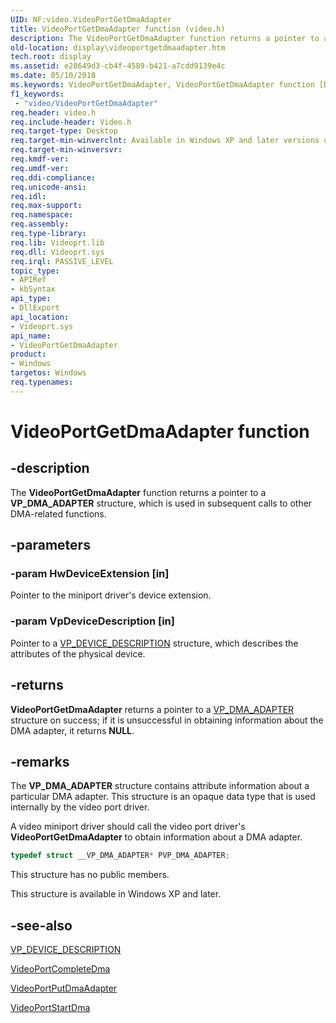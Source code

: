 ```yaml
---
UID: NF:video.VideoPortGetDmaAdapter
title: VideoPortGetDmaAdapter function (video.h)
description: The VideoPortGetDmaAdapter function returns a pointer to a VP_DMA_ADAPTER structure, which is used in subsequent calls to other DMA-related functions.
old-location: display\videoportgetdmaadapter.htm
tech.root: display
ms.assetid: e28649d3-cb4f-4589-b421-a7cdd9139e4c
ms.date: 05/10/2018
ms.keywords: VideoPortGetDmaAdapter, VideoPortGetDmaAdapter function [Display Devices], VideoPort_Functions_a45601ab-cd5a-4aed-95ec-731f09b175a4.xml, display.videoportgetdmaadapter, video/VideoPortGetDmaAdapter
f1_keywords:
 - "video/VideoPortGetDmaAdapter"
req.header: video.h
req.include-header: Video.h
req.target-type: Desktop
req.target-min-winverclnt: Available in Windows XP and later versions of the Windows operating systems.
req.target-min-winversvr: 
req.kmdf-ver: 
req.umdf-ver: 
req.ddi-compliance: 
req.unicode-ansi: 
req.idl: 
req.max-support: 
req.namespace: 
req.assembly: 
req.type-library: 
req.lib: Videoprt.lib
req.dll: Videoprt.sys
req.irql: PASSIVE_LEVEL
topic_type:
- APIRef
- kbSyntax
api_type:
- DllExport
api_location:
- Videoprt.sys
api_name:
- VideoPortGetDmaAdapter
product:
- Windows
targetos: Windows
req.typenames: 
---
```


# VideoPortGetDmaAdapter function


## -description


The <b>VideoPortGetDmaAdapter</b> function returns a pointer to a <b>VP_DMA_ADAPTER</b> structure, which is used in subsequent calls to other DMA-related functions.


## -parameters




### -param HwDeviceExtension [in]

Pointer to the miniport driver's device extension.


### -param VpDeviceDescription [in]

Pointer to a <a href="https://docs.microsoft.com/windows-hardware/drivers/ddi/video/ns-video-_vp_device_description">VP_DEVICE_DESCRIPTION</a> structure, which describes the attributes of the physical device.


## -returns



<b>VideoPortGetDmaAdapter</b> returns a pointer to a <a href="https://docs.microsoft.com/previous-versions/ff570570(v=vs.85)">VP_DMA_ADAPTER</a> structure on success; if it is unsuccessful in obtaining information about the DMA adapter, it returns <b>NULL</b>.




## -remarks



The <b>VP_DMA_ADAPTER</b> structure contains attribute information about a particular DMA adapter. This structure is an opaque data type that is used internally by the video port driver.

A video miniport driver should call the video port driver's <b>VideoPortGetDmaAdapter</b> to obtain information about a DMA adapter.

```cpp
typedef struct __VP_DMA_ADAPTER* PVP_DMA_ADAPTER;
```

This structure has no public members.

This structure is available in Windows XP and later.

## -see-also




<a href="https://docs.microsoft.com/windows-hardware/drivers/ddi/video/ns-video-_vp_device_description">VP_DEVICE_DESCRIPTION</a>



<a href="https://docs.microsoft.com/windows-hardware/drivers/ddi/video/nf-video-videoportcompletedma">VideoPortCompleteDma</a>



<a href="https://docs.microsoft.com/windows-hardware/drivers/ddi/video/nf-video-videoportputdmaadapter">VideoPortPutDmaAdapter</a>



<a href="https://docs.microsoft.com/windows-hardware/drivers/ddi/video/nf-video-videoportstartdma">VideoPortStartDma</a>
 

 

